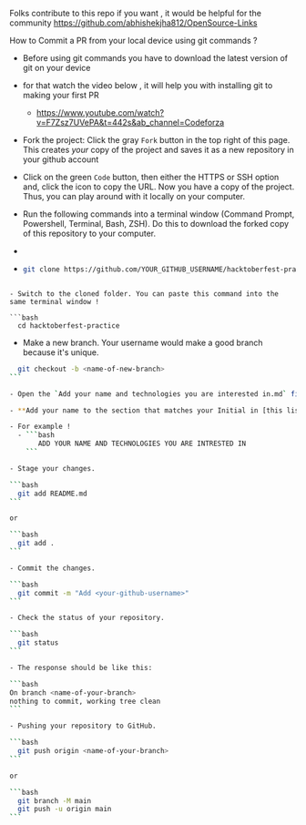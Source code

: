Folks contribute to this repo if you want , it would be helpful for the community
https://github.com/abhishekjha812/OpenSource-Links


How to Commit a PR from your local device using git commands ?

- Before using git commands you have to download the latest version of git on your device 
- for that watch the video below , it will help you with installing git to making your first PR
   - https://www.youtube.com/watch?v=F7Zsz7UVePA&t=442s&ab_channel=Codeforza
- Fork the project:
  Click the gray `Fork` button in the top right of this page. This creates _your_ copy of the project and saves it as a new repository in your github account

- Click on the green `Code` button, then either the HTTPS or SSH option and, click the icon to copy the URL. Now you have a copy of the project. Thus, you can play around with it locally on your computer.

- Run the following commands into a terminal window (Command Prompt, Powershell, Terminal, Bash, ZSH). Do this to download the forked copy of this repository to your computer.
- 
- `````bash
  git clone https://github.com/YOUR_GITHUB_USERNAME/hacktoberfest-practice.git
```

- Switch to the cloned folder. You can paste this command into the same terminal window !

```bash
  cd hacktoberfest-practice
```

- Make a new branch. Your username would make a good branch because it's unique.

`````bash
  git checkout -b <name-of-new-branch>
```

- Open the `Add your name and technologies you are interested in.md` file

- **Add your name to the section that matches your Initial in [this list](https://github.com/EddieHubCommunity/hacktoberfest-practice#hacktoberfest-community). Then, add your name in alphabetical order. Then save your changes.**

- For example !
  - ```bash
       ADD YOUR NAME AND TECHNOLOGIES YOU ARE INTRESTED IN
    ```

- Stage your changes.

```bash
  git add README.md
```

or

```bash
  git add .
```

- Commit the changes.

```bash
  git commit -m "Add <your-github-username>"
```

- Check the status of your repository.

```bash
  git status
```

- The response should be like this:

```bash
On branch <name-of-your-branch>
nothing to commit, working tree clean
```

- Pushing your repository to GitHub.

```bash
  git push origin <name-of-your-branch>
```

or

```bash
  git branch -M main
  git push -u origin main
```
